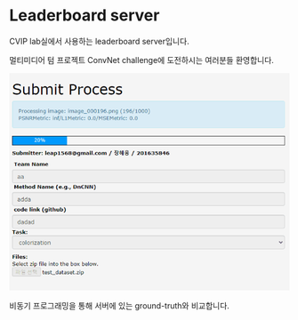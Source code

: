 # Leaderboard server

CVIP lab실에서 사용하는 leaderboard server입니다.

멀티미디어 텀 프로젝트 ConvNet challenge에 도전하시는 여러분들 환영합니다.

[cvipcc.com]: cvipcc.com

![finish](finish.gif)

비동기 프로그래밍을 통해 서버에 있는 ground-truth와 비교합니다.